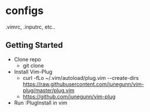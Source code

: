# configs
.vimrc, .inputrc, etc..

## Getting Started
* Clone repo
   * git clone 
* Install Vim-Plug
   * curl -fLo ~/.vim/autoload/plug.vim --create-dirs https://raw.githubusercontent.com/junegunn/vim-plug/master/plug.vim
   * https://github.com/junegunn/vim-plug
* Run :PlugInstall in vim
